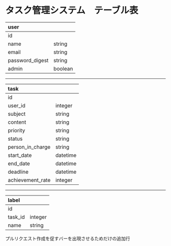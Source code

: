 # タスク管理システム　テーブル表

|user||
|:--|:--|
|id||
|name|string|
|email|string|
|password_digest|string|
|admin|boolean|

---

|task||
|:--|:--|
|id||
|user_id|integer|
|subject|string|
|content|string|
|priority|string|
|status|string|
|person_in_charge|string|
|start_date|datetime|
|end_date|datetime|
|deadline|datetime|
|achievement_rate|integer|

---

|label||
|:--|:--|
|id||
|task_id|integer|
|name|string|

プルリクエスト作成を促すバーを出現させるためだけの追加行